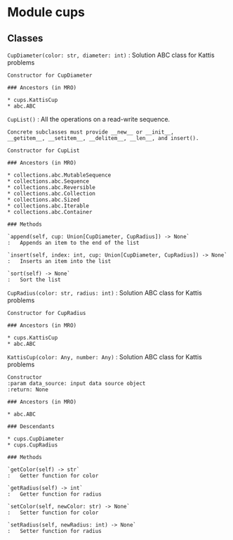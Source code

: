 Module cups
===========

Classes
-------

`CupDiameter(color: str, diameter: int)`
:   Solution ABC class for Kattis problems
    
    Constructor for CupDiameter

    ### Ancestors (in MRO)

    * cups.KattisCup
    * abc.ABC

`CupList()`
:   All the operations on a read-write sequence.
    
    Concrete subclasses must provide __new__ or __init__,
    __getitem__, __setitem__, __delitem__, __len__, and insert().
    
    Constructor for CupList

    ### Ancestors (in MRO)

    * collections.abc.MutableSequence
    * collections.abc.Sequence
    * collections.abc.Reversible
    * collections.abc.Collection
    * collections.abc.Sized
    * collections.abc.Iterable
    * collections.abc.Container

    ### Methods

    `append(self, cup: Union[CupDiameter, CupRadius]) ‑> None`
    :   Appends an item to the end of the list

    `insert(self, index: int, cup: Union[CupDiameter, CupRadius]) ‑> None`
    :   Inserts an item into the list

    `sort(self) ‑> None`
    :   Sort the list

`CupRadius(color: str, radius: int)`
:   Solution ABC class for Kattis problems
    
    Constructor for CupRadius

    ### Ancestors (in MRO)

    * cups.KattisCup
    * abc.ABC

`KattisCup(color: Any, number: Any)`
:   Solution ABC class for Kattis problems
    
    Constructor
    :param data_source: input data source object
    :return: None

    ### Ancestors (in MRO)

    * abc.ABC

    ### Descendants

    * cups.CupDiameter
    * cups.CupRadius

    ### Methods

    `getColor(self) ‑> str`
    :   Getter function for color

    `getRadius(self) ‑> int`
    :   Getter function for radius

    `setColor(self, newColor: str) ‑> None`
    :   Setter function for color

    `setRadius(self, newRadius: int) ‑> None`
    :   Setter function for radius
